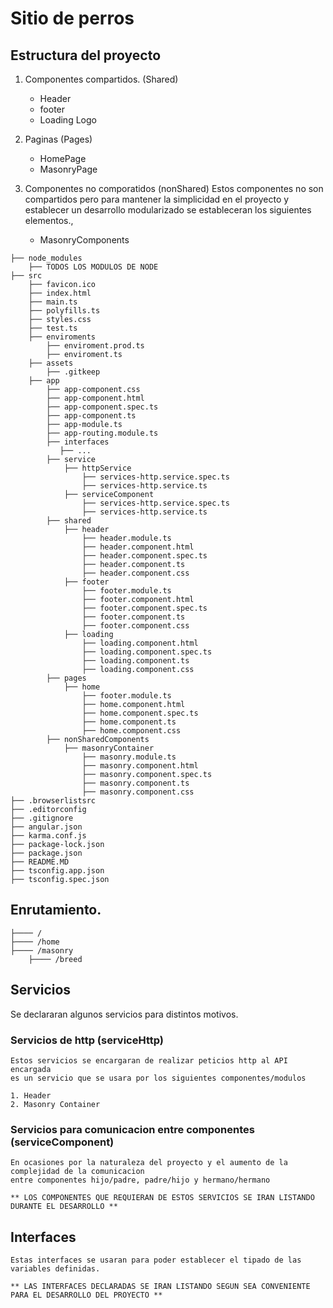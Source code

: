 # Sitio de perros

## Estructura del proyecto

1.  Componentes compartidos. (Shared)
    
    - Header
    - footer 
    - Loading Logo

2. Paginas (Pages) 

    - HomePage 
    - MasonryPage

3.  Componentes no comporatidos (nonShared)
    Estos componentes no son compartidos pero para mantener la simplicidad en el proyecto 
    y establecer un desarrollo modularizado se estableceran los siguientes elementos., 
    
    - MasonryComponents

```
├── node_modules
    ├── TODOS LOS MODULOS DE NODE
├── src
    ├── favicon.ico
    ├── index.html
    ├── main.ts
    ├── polyfills.ts   
    ├── styles.css
    ├── test.ts
    ├── enviroments 
        ├── enviroment.prod.ts
        ├── enviroment.ts
    ├── assets
        ├── .gitkeep
    ├── app
        ├── app-component.css
        ├── app-component.html
        ├── app-component.spec.ts
        ├── app-component.ts
        ├── app-module.ts
        ├── app-routing.module.ts
        ├── interfaces
           ├── ... 
        ├── service
            ├── httpService
                ├── services-http.service.spec.ts
                ├── services-http.service.ts
            ├── serviceComponent
                ├── services-http.service.spec.ts
                ├── services-http.service.ts
        ├── shared 
            ├── header
                ├── header.module.ts
                ├── header.component.html
                ├── header.component.spec.ts
                ├── header.component.ts
                ├── header.component.css
            ├── footer
                ├── footer.module.ts
                ├── footer.component.html
                ├── footer.component.spec.ts
                ├── footer.component.ts
                ├── footer.component.css
            ├── loading
                ├── loading.component.html
                ├── loading.component.spec.ts
                ├── loading.component.ts
                ├── loading.component.css
        ├── pages
            ├── home
                ├── footer.module.ts
                ├── home.component.html
                ├── home.component.spec.ts
                ├── home.component.ts
                ├── home.component.css                
        ├── nonSharedComponents
            ├── masonryContainer
                ├── masonry.module.ts
                ├── masonry.component.html
                ├── masonry.component.spec.ts
                ├── masonry.component.ts
                ├── masonry.component.css
├── .browserlistsrc 
├── .editorconfig 
├── .gitignore
├── angular.json 
├── karma.conf.js 
├── package-lock.json 
├── package.json 
├── README.MD 
├── tsconfig.app.json
├── tsconfig.spec.json
```

## Enrutamiento. 

```
├──── /
├──── /home 
├──── /masonry 
    ├──── /breed  
```

##  Servicios
    
Se declararan algunos servicios para distintos motivos. 

### Servicios de http (serviceHttp)
    
    Estos servicios se encargaran de realizar peticios http al API encargada
    es un servicio que se usara por los siguientes componentes/modulos
    
    1. Header 
    2. Masonry Container 

### Servicios para comunicacion entre componentes (serviceComponent)

    En ocasiones por la naturaleza del proyecto y el aumento de la complejidad de la comunicacion 
    entre componentes hijo/padre, padre/hijo y hermano/hermano

    ** LOS COMPONENTES QUE REQUIERAN DE ESTOS SERVICIOS SE IRAN LISTANDO DURANTE EL DESARROLLO ** 

## Interfaces 
    
    Estas interfaces se usaran para poder establecer el tipado de las variables definidas.

    ** LAS INTERFACES DECLARADAS SE IRAN LISTANDO SEGUN SEA CONVENIENTE PARA EL DESARROLLO DEL PROYECTO **